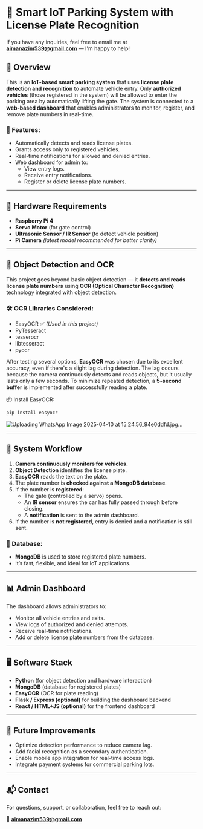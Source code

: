 # 🚗 Smart IoT Parking System with License Plate Recognition

If you have any inquiries, feel free to email me at **aimanazim539@gmail.com** — I'm happy to help!

## 📝 Overview

This is an **IoT-based smart parking system** that uses **license plate detection and recognition** to automate vehicle entry. Only **authorized vehicles** (those registered in the system) will be allowed to enter the parking area by automatically lifting the gate. The system is connected to a **web-based dashboard** that enables administrators to monitor, register, and remove plate numbers in real-time.

### 🔔 Features:
- Automatically detects and reads license plates.
- Grants access only to registered vehicles.
- Real-time notifications for allowed and denied entries.
- Web dashboard for admin to:
  - View entry logs.
  - Receive entry notifications.
  - Register or delete license plate numbers.

---

## 🔧 Hardware Requirements

- **Raspberry Pi 4**
- **Servo Motor** (for gate control)
- **Ultrasonic Sensor / IR Sensor** (to detect vehicle position)
- **Pi Camera** *(latest model recommended for better clarity)*

---

## 🧠 Object Detection and OCR

This project goes beyond basic object detection — it **detects and reads license plate numbers** using **OCR (Optical Character Recognition)** technology integrated with object detection.

### 🛠️ OCR Libraries Considered:
- EasyOCR ✅ *(Used in this project)*
- PyTesseract
- tesserocr
- libtesseract
- pyocr

After testing several options, **EasyOCR** was chosen due to its excellent accuracy, even if there's a slight lag during detection. The lag occurs because the camera continuously detects and reads objects, but it usually lasts only a few seconds. To minimize repeated detection, a **5-second buffer** is implemented after successfully reading a plate.

📦 Install EasyOCR:
```bash
pip install easyocr
```

![Uploading WhatsApp Image 2025-04-10 at 15.24.56_94e0ddfd.jpg…]()


---

## 🔗 System Workflow

1. **Camera continuously monitors for vehicles.**
2. **Object Detection** identifies the license plate.
3. **EasyOCR** reads the text on the plate.
4. The plate number is **checked against a MongoDB database**.
5. If the number is **registered**:
   - The gate (controlled by a servo) opens.
   - An **IR sensor** ensures the car has fully passed through before closing.
   - A **notification** is sent to the admin dashboard.
6. If the number is **not registered**, entry is denied and a notification is still sent.

### 💾 Database:
- **MongoDB** is used to store registered plate numbers.
- It’s fast, flexible, and ideal for IoT applications.

---

## 📊 Admin Dashboard

The dashboard allows administrators to:
- Monitor all vehicle entries and exits.
- View logs of authorized and denied attempts.
- Receive real-time notifications.
- Add or delete license plate numbers from the database.

---

## 🖥️ Software Stack

- **Python** (for object detection and hardware interaction)
- **MongoDB** (database for registered plates)
- **EasyOCR** (OCR for plate reading)
- **Flask / Express (optional)** for building the dashboard backend
- **React / HTML+JS (optional)** for the frontend dashboard

---

## 🚀 Future Improvements

- Optimize detection performance to reduce camera lag.
- Add facial recognition as a secondary authentication.
- Enable mobile app integration for real-time access logs.
- Integrate payment systems for commercial parking lots.

---

## 📬 Contact

For questions, support, or collaboration, feel free to reach out:

📧 **aimanazim539@gmail.com**
